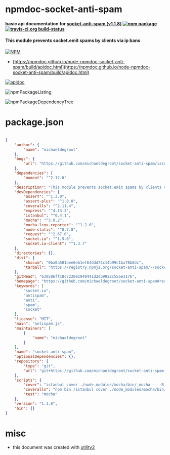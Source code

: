 # npmdoc-socket-anti-spam

#### basic api documentation for  [socket-anti-spam (v1.1.8)](https://github.com/michaeldegroot/socket-anti-spam#readme)  [![npm package](https://img.shields.io/npm/v/npmdoc-socket-anti-spam.svg?style=flat-square)](https://www.npmjs.org/package/npmdoc-socket-anti-spam) [![travis-ci.org build-status](https://api.travis-ci.org/npmdoc/node-npmdoc-socket-anti-spam.svg)](https://travis-ci.org/npmdoc/node-npmdoc-socket-anti-spam)

#### This module prevents socket.emit spams by clients via ip bans

[![NPM](https://nodei.co/npm/socket-anti-spam.png?downloads=true&downloadRank=true&stars=true)](https://www.npmjs.com/package/socket-anti-spam)

- [https://npmdoc.github.io/node-npmdoc-socket-anti-spam/build/apidoc.html](https://npmdoc.github.io/node-npmdoc-socket-anti-spam/build/apidoc.html)

[![apidoc](https://npmdoc.github.io/node-npmdoc-socket-anti-spam/build/screenCapture.buildCi.browser.%252Ftmp%252Fbuild%252Fapidoc.html.png)](https://npmdoc.github.io/node-npmdoc-socket-anti-spam/build/apidoc.html)

![npmPackageListing](https://npmdoc.github.io/node-npmdoc-socket-anti-spam/build/screenCapture.npmPackageListing.svg)

![npmPackageDependencyTree](https://npmdoc.github.io/node-npmdoc-socket-anti-spam/build/screenCapture.npmPackageDependencyTree.svg)



# package.json

```json

{
    "author": {
        "name": "michaeldegroot"
    },
    "bugs": {
        "url": "https://github.com/michaeldegroot/socket-anti-spam/issues"
    },
    "dependencies": {
        "moment": "^2.12.0"
    },
    "description": "This module prevents socket.emit spams by clients via ip bans",
    "devDependencies": {
        "assert": "^1.3.0",
        "assert-plus": "^1.0.0",
        "coveralls": "^2.11.4",
        "express": "^4.13.3",
        "istanbul": "^0.4.1",
        "mocha": "^3.0.2",
        "mocha-lcov-reporter": "^1.2.0",
        "node-static": "^0.7.8",
        "request": "^2.67.0",
        "socket.io": "^1.5.0",
        "socket.io-client": "^1.3.7"
    },
    "directories": {},
    "dist": {
        "shasum": "0ba0a501aee6eb1ef64ddd72c14b99c1ba78b6dc",
        "tarball": "https://registry.npmjs.org/socket-anti-spam/-/socket-anti-spam-1.1.8.tgz"
    },
    "gitHead": "630586ffc8c7220e1949441d2db9922c55ae3176",
    "homepage": "https://github.com/michaeldegroot/socket-anti-spam#readme",
    "keywords": [
        "socket.io",
        "antispam",
        "anti",
        "spam",
        "socket"
    ],
    "license": "MIT",
    "main": "antispam.js",
    "maintainers": [
        {
            "name": "michaeldegroot"
        }
    ],
    "name": "socket-anti-spam",
    "optionalDependencies": {},
    "repository": {
        "type": "git",
        "url": "git+https://github.com/michaeldegroot/socket-anti-spam.git"
    },
    "scripts": {
        "cover": "istanbul cover ./node_modules/mocha/bin/_mocha -- -R spec ./test/*",
        "coveralls": "npm bin /istanbul cover ./node_modules/mocha/bin/_mocha -- -R spec ./test/* && node node_modules/coveralls/bin/coveralls.js < coverage/lcov.info",
        "test": "mocha"
    },
    "version": "1.1.8",
    "bin": {}
}
```



# misc
- this document was created with [utility2](https://github.com/kaizhu256/node-utility2)
